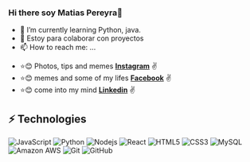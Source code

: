 ### Hi there soy Matias Pereyra👋 

- 🌱 I’m currently learning Python, java.
- 👯 Estoy para colaborar  con  proyectos
- 📫 How to reach me: ...
* :star::blush: Photos, tips and memes **[Instagram](https://www.instagram.com/mpereyra9/)** :v:
* :star::blush: memes and some of my lifes **[Facebook](https://www.facebook.com/MatiasPereyra.95)** :v:
* :star::blush: come into my mind **[Linkedin](linkedin.com/in/matias-pereyra/)** :v:

## ⚡ Technologies

![JavaScript](https://img.shields.io/badge/-JavaScript-black?style=flat-square&logo=javascript)
![Python](https://img.shields.io/badge/-Python-black?style=flat-square&logo=python)
![Nodejs](https://img.shields.io/badge/-Nodejs-black?style=flat-square&logo=Node.js)
![React](https://img.shields.io/badge/-React-black?style=flat-square&logo=react)
![HTML5](https://img.shields.io/badge/-HTML5-E34F26?style=flat-square&logo=html5&logoColor=white)
![CSS3](https://img.shields.io/badge/-CSS3-1572B6?style=flat-square&logo=css3)
![MySQL](https://img.shields.io/badge/-MySQL-black?style=flat-square&logo=mysql)
![Amazon AWS](https://img.shields.io/badge/Amazon%20AWS-232F3E?style=flat-square&logo=amazon-aws)
![Git](https://img.shields.io/badge/-Git-black?style=flat-square&logo=git)
![GitHub](https://img.shields.io/badge/-GitHub-181717?style=flat-square&logo=github)

